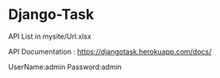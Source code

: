 # Django-Task

API List in mysite/Url.xlsx

API Documentation : https://djangotask.herokuapp.com/docs/ 

UserName:admin
Password:admin
